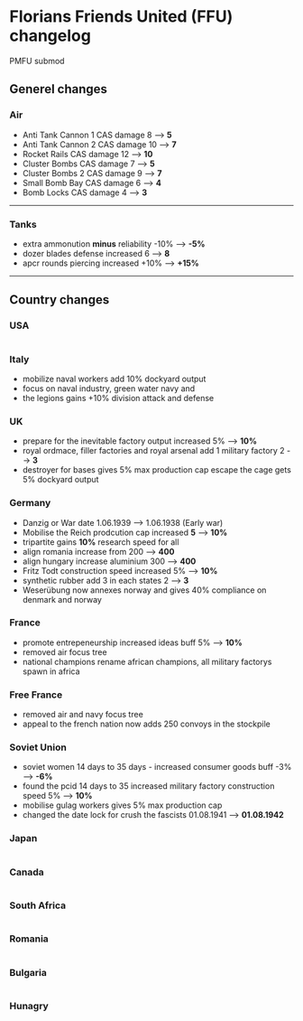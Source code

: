 # Florians Friends United (FFU) changelog
PMFU submod

## Generel changes

### Air

- Anti Tank Cannon 1 CAS damage  8  --> **5**
- Anti Tank Cannon 2 CAS damage  10 --> **7**
- Rocket Rails CAS damage        12 --> **10**
- Cluster Bombs CAS damage       7  --> **5**      
- Cluster Bombs 2 CAS damage     9  --> **7**        
- Small Bomb Bay CAS damage      6  --> **4**
- Bomb Locks CAS damage          4  --> **3**
---
### Tanks

- extra ammonution **minus** reliability -10% --> **-5%**
- dozer blades defense increased 6 --> **8**
- apcr rounds piercing increased +10% --> **+15%**
---
## Country changes

### USA
```

```
### Italy

- mobilize naval workers add 10% dockyard output
- focus on naval industry, green water navy and
- the legions gains +10% division attack and defense
  
### UK

- prepare for the inevitable factory output increased 5% --> **10%**
- royal ordmace, filler factories and royal arsenal add 1 military factory 2 --> **3**
- destroyer for bases gives 5% max production cap escape the cage gets 5% dockyard output

### Germany

- Danzig or War date 1.06.1939 --> 1.06.1938 (Early war)
- Mobilise the Reich prodcution cap increased **5** --> **10%**
- tripartite gains **10%** research speed for all
- align romania increase from 200 --> **400**
- align hungary increase aluminium 300 --> **400**
- Fritz Todt construction speed increased 5% --> **10%**
- synthetic rubber add 3 in each states 2 --> **3**
- Weserübung now annexes norway and gives 40% compliance on denmark and norway

### France

- promote entrepeneurship increased ideas buff 5% --> **10%**
- removed air focus tree
- national champions rename african champions, all military factorys spawn in africa

### Free France

- removed air and navy focus tree
- appeal to the french nation now adds 250 convoys in the stockpile

### Soviet Union

- soviet women 14 days to 35 days - increased consumer goods buff -3% --> **-6%**
- found the pcid 14 days to 35 increased military factory construction speed 5% --> **10%**
- mobilise gulag workers gives 5% max production cap
- changed the date lock for crush the fascists 01.08.1941 --> **01.08.1942**

### Japan
```

```
### Canada
```

```
### South Africa
```

```
### Romania
```

```
### Bulgaria
```

```
### Hunagry
```

```

